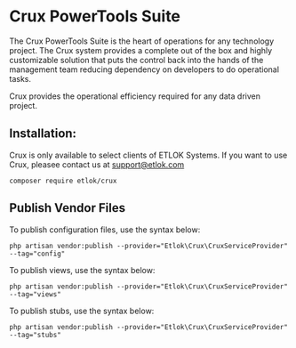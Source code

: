 Crux PowerTools Suite
=====================

The Crux PowerTools Suite is the heart of operations for any technology project.
The Crux system provides a complete out of the box and highly customizable solution that puts the control back into the hands of the management team reducing dependency on developers to do operational tasks. 

Crux provides the operational efficiency required for any data driven project.

Installation:
------------

Crux is only available to select clients of ETLOK Systems. If you want to use Crux, pleasee contact us at support@etlok.com

`composer require etlok/crux`

Publish Vendor Files
--

To publish configuration files, use the syntax below:

``php artisan vendor:publish --provider="Etlok\Crux\CruxServiceProvider" --tag="config"``

To publish views, use the syntax below:

``php artisan vendor:publish --provider="Etlok\Crux\CruxServiceProvider" --tag="views"``

To publish stubs, use the syntax below:

``php artisan vendor:publish --provider="Etlok\Crux\CruxServiceProvider" --tag="stubs"``

